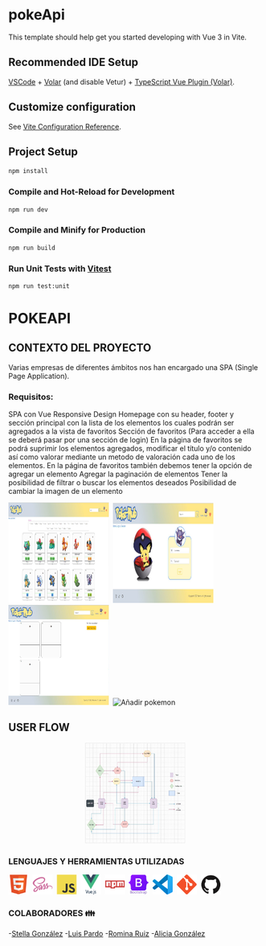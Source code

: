 # pokeApi

This template should help get you started developing with Vue 3 in Vite.

## Recommended IDE Setup

[VSCode](https://code.visualstudio.com/) + [Volar](https://marketplace.visualstudio.com/items?itemName=Vue.volar) (and disable Vetur) + [TypeScript Vue Plugin (Volar)](https://marketplace.visualstudio.com/items?itemName=Vue.vscode-typescript-vue-plugin).

## Customize configuration

See [Vite Configuration Reference](https://vitejs.dev/config/).

## Project Setup

```sh
npm install
```

### Compile and Hot-Reload for Development

```sh
npm run dev
```

### Compile and Minify for Production

```sh
npm run build
```

### Run Unit Tests with [Vitest](https://vitest.dev/)

```sh
npm run test:unit
```

# POKEAPI

## CONTEXTO DEL PROYECTO

Varias empresas de diferentes ámbitos nos han encargado una SPA (Single Page Application).

### Requisitos:

SPA con Vue
Responsive Design
Homepage con su header, footer y sección principal con la lista de los elementos los cuales podrán ser agregados a la vista de favoritos
Sección de favoritos (Para acceder a ella se deberá pasar por una sección de login)
En la página de favoritos se podrá suprimir los elementos agregados, modificar el título y/o contenido así como valorar mediante un metodo de valoración cada uno de los elementos.
En la página de favoritos también debemos tener la opción de agregar un elemento
Agregar la paginación de elementos
Tener la posibilidad de filtrar o buscar los elementos deseados
Posibilidad de cambiar la imagen de un elemento

<img src= "./src/assets/img/home.JPG" title="Inicio" alt="Página de inicio" width="200" height="200"/>&nbsp;
<img src= "./src/assets/img/login.JPG" title="Login" alt="Página para logarse" width="200" height="200"/>&nbsp;
<img src= "./src/assets/img/favoritos.JPG" title="Favoritos" alt="Página de favoritos" width="200" height="200"/>&nbsp;
<img src= "./src/assets/img//añadirPokemon.JPG" title="Añadir Pokemon" alt="Añadir pokemon" width="200" height="200"/>&nbsp;

## USER FLOW

<p align="center">
  <img src="./src/assets/img/USERFLOW.JPG" title="diagrama" alt="diagrama de flujo" width="200" height="200"/>
</p>

### LENGUAJES Y HERRAMIENTAS UTILIZADAS
<div>
    <img src="https://github.com/devicons/devicon/blob/master/icons/html5/html5-original.svg" title="HTML5" alt="HTML" width="40" height="40"/>&nbsp;
    <img src="https://github.com/devicons/devicon/blob/master/icons/sass/sass-original.svg" title="SASS" alt="SASS" width="40" height="40"/>&nbsp;
    <img src="https://github.com/devicons/devicon/blob/master/icons/javascript/javascript-original.svg" title="JavaScript" alt="JavaScript" width="40" height="40"/>&nbsp;
    <img src="https://github.com/devicons/devicon/blob/master/icons/vuejs/vuejs-original-wordmark.svg" title="Vue" alt="Vue" width="40" height="40"/>&nbsp;
    <img src="https://github.com/devicons/devicon/blob/master/icons/npm/npm-original-wordmark.svg" title="npm" alt="npm" width="40" height="40"/>&nbsp;
    <img src="https://github.com/devicons/devicon/blob/master/icons/bootstrap/bootstrap-original-wordmark.svg" title="Bootstrap" alt=="Bootstrap" width="40" height="40"/>&nbsp;
    <img src="https://github.com/devicons/devicon/blob/master/icons/vscode/vscode-original.svg" title="VSCODE" alt="VSCODE" width="40" height="40"/>&nbsp;
    <img src="https://github.com/devicons/devicon/blob/master/icons/git/git-original.svg"  title="GIT" alt="GIT" width="40" height="40"/>&nbsp;
    <img src="https://github.com/devicons/devicon/blob/master/icons/github/github-original.svg" title="JavaScript" alt="JavaScript" width="40" height="40"/>&nbsp;
</div>

### COLABORADORES :family:

-[Stella González](https://github.com/Stegonyrob) 
-[Luis Pardo](https://github.com/luispardosuarez) 
-[Romina Ruiz](https://github.com/rominaruizdiaz) 
-[Alicia González](https://github.com/Aliglez) 



